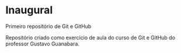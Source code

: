 # Inaugural
 Primeiro repositório de Git e GitHub

 Repositório criado como exercício de aula do curso de Git e GitHub do professor Gustavo Guanabara. 
